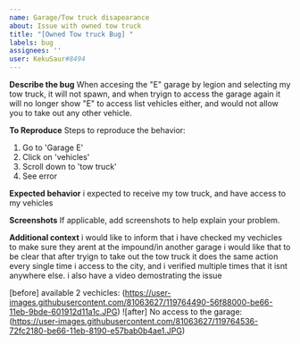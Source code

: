 ```yaml
---
name: Garage/Tow truck disapearance
about: Issue with owned tow truck
title: "[Owned Tow truck Bug] "
labels: bug
assignees: ''
user: KekuSaur#8494
---
```


**Describe the bug**
When accesing the "E" garage by legion and selecting my tow truck, it will not spawn, and when tryign to access the garage again it will no longer show "E" to access list vehicles either, and would not allow you to take out any other vehicle.



**To Reproduce**
Steps to reproduce the behavior:
1. Go to 'Garage E'
2. Click on 'vehicles'
3. Scroll down to 'tow truck'
4. See error

**Expected behavior**
i expected to receive my tow truck, and have access to my vehicles

**Screenshots**
If applicable, add screenshots to help explain your problem.

**Additional context**
i would like to inform that i have checked my vechicles to make sure they arent at the impound/in another garage i would like that to be clear that after tryign to take out the tow truck it does the same action every single time i access to the city, and i verified multiple times that it isnt anywhere else. i also have a video demostrating the issue

[before] available 2 vechicles: (https://user-images.githubusercontent.com/81063627/119764490-56f88000-be66-11eb-9bde-601912d11a1c.JPG)
![after] No access to the garage: (https://user-images.githubusercontent.com/81063627/119764536-72fc2180-be66-11eb-8190-e57bab0b4ae1.JPG)



